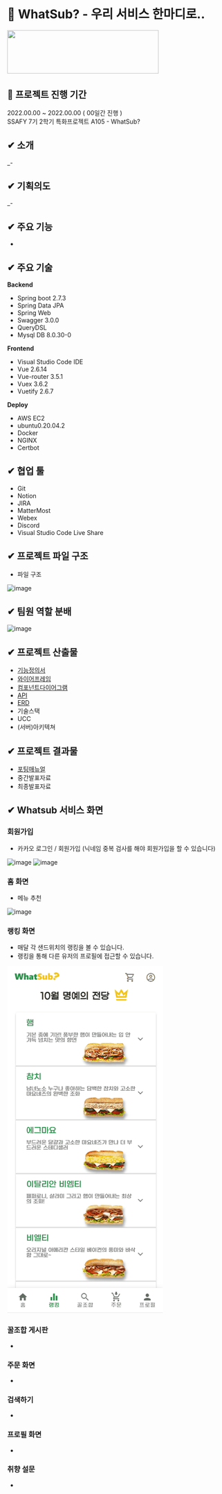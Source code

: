 # :sandwich: WhatSub? - 우리 서비스 한마디로..

<!-- ![로고](./docks) -->
<img src="" width="350" height="100">

## :date: 프로젝트 진행 기간
2022.00.00 ~ 2022.00.00 ( 00일간 진행 )
<br>
SSAFY 7기 2학기 특화프로젝트 A105 - WhatSub?

## ✔ 소개

_-

## ✔ 기획의도

_- 

## ✔ 주요 기능

- 


## ✔ 주요 기술


**Backend**

- Spring boot 2.7.3
- Spring Data JPA
- Spring Web
- Swagger 3.0.0
- QueryDSL
- Mysql DB 8.0.30-0

**Frontend**

- Visual Studio Code IDE
- Vue 2.6.14
- Vue-router 3.5.1
- Vuex 3.6.2
- Vuetify 2.6.7

**Deploy**

- AWS EC2
- ubuntu0.20.04.2
- Docker
- NGINX
- Certbot

## ✔ 협업 툴

- Git
- Notion
- JIRA
- MatterMost
- Webex
- Discord
- Visual Studio Code Live Share

## ✔ 프로젝트 파일 구조 
- 파일 구조

![image](/uploads/556886de9a2a87a2be3e67009e7d62f0/image.png)


## ✔ 팀원 역할 분배

![image](/uploads/a155a9a943ccc3e5034417c2aaaaf960/image.png)

## ✔ 프로젝트 산출물

- [기능정의서](https://evergreen-navy-d7f.notion.site/870e84099d3342359a0fd3ef06531e40)
- [와이어프레임](https://www.figma.com/file/WGOaRdUVENFfuCMPU3m9h3/%5B%ED%8A%B9%ED%99%94-PJT%5D-A105?node-id=54%3A1683)
- [컴포넌트다이어그램](https://www.figma.com/file/WGOaRdUVENFfuCMPU3m9h3/%5B%ED%8A%B9%ED%99%94-PJT%5D-A105?node-id=260%3A5454)
- [API](https://j7a105.p.ssafy.io/api/v1/swagger-ui/)
- [ERD](https://www.erdcloud.com/d/Gyp3shSQq5N24c8ny)
- 기술스택
- UCC
- (서버)아키텍쳐

## ✔ 프로젝트 결과물

- [포팅매뉴얼](./exec/A105_포팅_매뉴얼.pdf)
- 중간발표자료
- 최종발표자료

## ✔ Whatsub 서비스 화면


### 회원가입

- 카카오 로그인 / 회원가입
(닉네임 중복 검사를 해야 회원가입을 할 수 있습니다)

![image](/uploads/81a749390f03ce47d3b98c372dd44659/image.png)
![image](/uploads/1dff2fca5b17b0f03282b1d24da0f785/image.png)




### 홈 화면

- 메뉴 추천


![image](/uploads/390c0c4d1db31f2643db3df7ef9e7ea8/image.png)



### 랭킹 화면

- 매달 각 샌드위치의 랭킹을 볼 수 있습니다.
- 랭킹을 통해 다른 유저의 프로필에 접근할 수 있습니다.

![랭킹](README.assets/랭킹.gif)



### 꿀조합 게시판

- 

### 주문 화면

- 




### 검색하기

- 

### 프로필 화면

- 



### 취향 설문

- 

